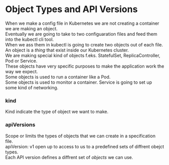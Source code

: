 # Object Types and API Versions
When we make a config file in Kubernetes we are not creating a container we are making an object.  
Eventually we are going to take to two configuaration files and feed them into the kubectl cli tool.  
When we ass them in kubectl is going to create two objects out of each file.  
An object is a *thing* that exist inside our Kubernetes cluster.  
We are making special kind of objects f.eks. StatefulSet, ReplicaController, Pod or Service.  
These objects have very specific purposes to make the application work the way we expect.  
Some objects is used to run a container like a Pod.  
Some objects is used to monitor a container.
Service is going to set up some kind of networking.  


### kind
Kind indicate the type of object we want to make.  

### apiVersions
Scope or limits the types of objects that we can create in a specification file.  
apiVersion: v1 open up to access to us to a predefined sets of diffrent obejct types.  
Each API version defines a diffrent set of *objects* we can use.  
